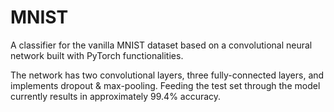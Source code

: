 # MNIST
A classifier for the vanilla MNIST dataset based on a convolutional neural network built with PyTorch functionalities.

The network has two convolutional layers, three fully-connected layers, and implements dropout & max-pooling. Feeding the test set through the model currently results in approximately 99.4% accuracy. 
